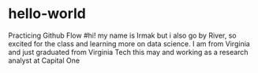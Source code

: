 # hello-world
Practicing Github Flow
#hi! my name is Irmak but i also go by River, so excited for the class and learning more on data science. I am from Virginia and just graduated from Virginia Tech this may and working as a research analyst at Capital One
